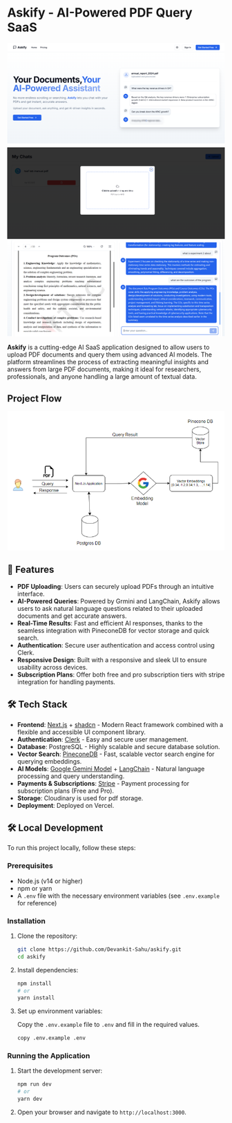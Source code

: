 # Askify - AI-Powered PDF Query SaaS

![HomePage Preview](public/homepage.png)
![FileUpload Preview](public/fileupload.png)
![ChatInterface Preview](public/preview.png)

**Askify** is a cutting-edge AI SaaS application designed to allow users to upload PDF documents and query them using advanced AI models. The platform streamlines the process of extracting meaningful insights and answers from large PDF documents, making it ideal for researchers, professionals, and anyone handling a large amount of textual data.

## Project Flow
![Architecture Preview](public/architecute.png)

## 🚀 Features

- **PDF Uploading**: Users can securely upload PDFs through an intuitive interface.
- **AI-Powered Queries**: Powered by Grmini and LangChain, Askify allows users to ask natural language questions related to their uploaded documents and get accurate answers.
- **Real-Time Results**: Fast and efficient AI responses, thanks to the seamless integration with PineconeDB for vector storage and quick search.
- **Authentication**: Secure user authentication and access control using Clerk.
- **Responsive Design**: Built with a responsive and sleek UI to ensure usability across devices.
- **Subscription Plans**: Offer both free and pro subscription tiers with stripe integration for handling payments.

## 🛠️ Tech Stack

- **Frontend**: [Next.js](https://nextjs.org/) + [shadcn](https://shadcn.dev/) - Modern React framework combined with a flexible and accessible UI component library.
- **Authentication**: [Clerk](https://clerk.dev/) - Easy and secure user management.
- **Database**: PostgreSQL - Highly scalable and secure database solution.
- **Vector Search**: [PineconeDB](https://www.pinecone.io/) - Fast, scalable vector search engine for querying embeddings.
- **AI Models**: [Google Gemini Model](https://js.langchain.com/docs/integrations/platforms/google/) + [LangChain](https://js.langchain.com/docs/introduction/) - Natural language processing and query understanding.
- **Payments & Subscriptions**: [Stripe](https://stripe.com/) - Payment processing for subscription plans (Free and Pro).
- **Storage**: Cloudinary is used for pdf storage.
- **Deployment**: Deployed on Vercel.

## 🛠️ Local Development

To run this project locally, follow these steps:

### Prerequisites

- Node.js (v14 or higher)
- npm or yarn
- A `.env` file with the necessary environment variables (see `.env.example` for reference)

### Installation

1. Clone the repository:

   ```sh
   git clone https://github.com/Devankit-Sahu/askify.git
   cd askify
   ```

2. Install dependencies:

   ```sh
   npm install
   # or
   yarn install
   ```

3. Set up environment variables:

   Copy the `.env.example` file to `.env` and fill in the required values.

   ```sh
   copy .env.example .env
   ```

### Running the Application

1. Start the development server:

   ```sh
   npm run dev
   # or
   yarn dev
   ```

2. Open your browser and navigate to `http://localhost:3000`.

